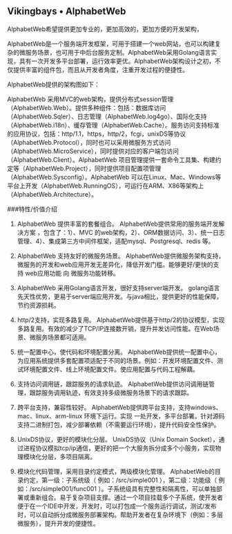 ## Vikingbays • AlphabetWeb

AlphabetWeb希望提供更加专业的，更加高效的，更加方便的开发架构，

AlphabetWeb是一个服务端开发框架，可用于搭建一个web网站，也可以构建复杂的微服务场景，也可用于中后台服务定制。AlphabetWeb采用Golang语言实现，具有一次开发多平台部署，运行效率更优。AlphabetWeb架构设计之初，不仅提供丰富的组件包，而且从开发者角度，注重开发过程的便捷性。

AlphabetWeb提供的架构图如下：


AlphabetWeb 采用MVC的web架构，提供分布式session管理（AlphabetWeb.Web）。提供多种组件：包括：数据库访问（AlphabetWeb.Sqler）、日志管理（AlphabetWeb.log4go）、国际化支持（AlphabetWeb.i18n）、缓存管理（AlphabetWeb.Cache）。服务访问支持标准的应用协议，包括：http/1.1，https，http/2，fcgi，unixDS等协议（AlphabetWeb.Protocol），同时也可以采用微服务方式访问（AlphabetWeb.MicroService），同时提供对应的客户端包访问（AlphabetWeb.Client）。AlphabetWeb 项目管理提供一套命令工具集、构建约定等（AlphabetWeb.Project），同时提供项目配置项管理（AlphabetWeb.Sysconfig）。AlphabetWeb 可以在Linux、Mac、Windows等平台上开发（AlphabetWeb.RunningOS），可运行在ARM、X86等架构上（AlphabetWeb.Architecture）。


###特性/价值介绍

1. AlphabetWeb 提供丰富的套餐组合。
AlphabetWeb提供常用的服务端开发解决方案 ，包含了：1）、MVC 的web架构，2）、ORM数据访问、3）、统一日志管理、4）、集成第三方中间件框架，适配mysql、Postgresql、redis 等。

2. AlphabetWeb 支持友好的微服务场景。
AlphabetWeb提供微服务架构支持，微服务的开发和web应用开发无差异化，降低开发门槛。能够更好/更快的支持 web应用功能 向 微服务功能转移。

3. AlphabetWeb 采用Golang语言开发，很好支持server端开发。
golang语言先天性优势，更易于server端应用开发。与java相比，提供更好的性能保障，节约资源损耗。

4. http/2支持，实现多路复用。
AlphabetWeb提供基于http/2的协议模型，实现多路复用。有效的减少了TCP/IP连接数开销，提升并发访问性能。在Web场景、微服务场景都可适用。

5. 统一配置中心，使代码和环境配置分离。
AlphabetWeb提供统一配置中心，为应用系统提供多套配置项适配于不同的场景。例如：开发环境配置文件、测试环境配置文件、线上环境配置文件。使应用配置与代码工程解藕。

6. 支持访问调用链，跟踪服务的请求轨迹。
AlphabetWeb提供访问调用链管理，跟踪服务调用轨迹，有效支持多级微服务场景下的请求跟踪。

7. 跨平台支持，兼容性较好。
AlphabetWeb提供跨平台支持，支持windows、mac、linux、arm-linux 环境下运行。实现 一处开发，多平台部署。针对源码支持二进制打包，减少部署依赖（不需要运行环境），提升代码安全性保护。

8. UnixDS协议，更好的模块化分层。
UnixDS协议（Unix Domain Socket），通过进程协议模拟tcp/ip通信，更好的把一个大服务拆分成多个小服务，实现物理模块化分层，多项目隔离。

9. 模块化代码管理，采用目录约定模式，两级模块化管理。
AlphabetWeb的目录约定，第一级：子系统级（ 例如：/src/simple001 ），第二级：功能级（ 例如：/src/simple001/func001 ）。子系统级具有完整性和隔离性，可以单独部署或重新组合。易于复杂项目支撑。通过一个项目挂载多个子系统，使开发者便于在一个IDE中开发，开发时，可以打包成一个服务运行调试，测试/发布时，可以自动拆分成微服务部署架构。帮助开发者在复杂环境下（例如：多层微服务），提升开发的便捷性。
